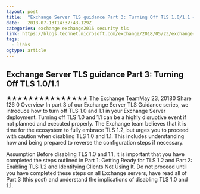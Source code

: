 ```yaml
---
layout: post 
title:  "Exchange Server TLS guidance Part 3: Turning Off TLS 1.0/1.1 – You Had Me At EHLO…" 
date:   2018-07-13T14:37:43.129Z 
categories: exchange exchange2016 security tls
link: https://blogs.technet.microsoft.com/exchange/2018/05/23/exchange-server-tls-guidance-part-3-turning-off-tls-1-01-1/ 
tags:
  - links
ogtype: article 
---
```


## Exchange Server TLS guidance Part 3: Turning Off TLS 1.0/1.1
★★★★★★★★★★★★★★★
The Exchange TeamMay 23, 20180
Share
126
0
Overview
In part 3 of our Exchange Server TLS Guidance series, we introduce how to turn off TLS 1.0 and 1.1 in your Exchange Server deployment. Turning off TLS 1.0 and 1.1 can be a highly disruptive event if not planned and executed properly. The Exchange team believes that it is time for the ecosystem to fully embrace TLS 1.2, but urges you to proceed with caution when disabling TLS 1.0 and 1.1. This includes understanding how and being prepared to reverse the configuration steps if necessary.

Assumption
Before disabling TLS 1.0 and 1.1, it is important that you have completed the steps outlined in Part 1: Getting Ready for TLS 1.2 and Part 2: Enabling TLS 1.2 and Identifying Clients Not Using It. Do not proceed until you have completed these steps on all Exchange servers, have read all of Part 3 (this post) and understand the implications of disabling TLS 1.0 and 1.1.